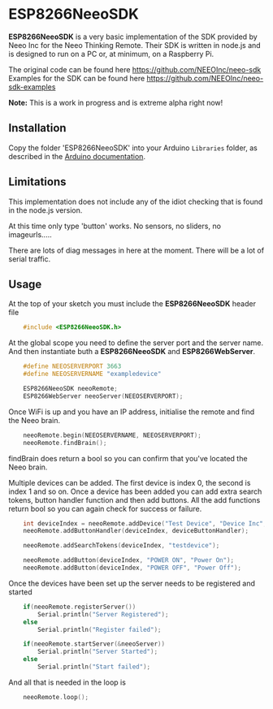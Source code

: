 # ESP8266NeeoSDK
**ESP8266NeeoSDK** is a very basic implementation of the SDK provided by Neeo Inc for the Neeo Thinking Remote.   Their SDK is written in node.js and is designed to run on a PC or, at minimum, on a Raspberry Pi.

The original code can be found here https://github.com/NEEOInc/neeo-sdk
Examples for the SDK can be found here https://github.com/NEEOInc/neeo-sdk-examples

**Note:** This is a work in progress and is extreme alpha right now!

## Installation
Copy the folder 'ESP8266NeeoSDK' into your Arduino `Libraries` folder, as described in the [Arduino documentation](<http://arduino.cc/en/Guide/Libraries>).

## Limitations
This implementation does not include any of the idiot checking that is found in the node.js version.

At this time only type 'button' works.
No sensors, no sliders, no imageurls.....

There are lots of diag messages in here at the moment.   There will be a lot of serial traffic.

## Usage 

At the top of your sketch you must include the **ESP8266NeeoSDK** header file

```C
    #include <ESP8266NeeoSDK.h>
```

At the global scope you need to define the server port and the server name.   
And then instantiate buth a **ESP8266NeeoSDK** and **ESP8266WebServer**.

```C
    #define NEEOSERVERPORT 3663
    #define NEEOSERVERNAME "exampledevice"

    ESP8266NeeoSDK neeoRemote;
    ESP8266WebServer neeoServer(NEEOSERVERPORT);
```

Once WiFi is up and you have an IP address, initialise the remote and find the Neeo brain.

```C
    neeoRemote.begin(NEEOSERVERNAME, NEEOSERVERPORT);
    neeoRemote.findBrain();
```

findBrain does return a bool so you can confirm that you've located the Neeo brain.

Multiple devices can be added.   The first device is index 0, the second is index 1 and so on.
Once a device has been added you can add extra search tokens, button handler function and then add buttons.
All the add functions return bool so you can again check for success or failure.

```C
    int deviceIndex = neeoRemote.addDevice("Test Device", "Device Inc", "ACCESSOIRE");
    neeoRemote.addButtonHandler(deviceIndex, deviceButtonHandler);

    neeoRemote.addSearchTokens(deviceIndex, "testdevice");

    neeoRemote.addButton(deviceIndex, "POWER ON", "Power On");
    neeoRemote.addButton(deviceIndex, "POWER OFF", "Power Off");
```

Once the devices have been set up the server needs to be registered and started
```C
    if(neeoRemote.registerServer())
        Serial.println("Server Registered");
    else
        Serial.println("Register failed");

    if(neeoRemote.startServer(&neeoServer))
        Serial.println("Server Started");
    else
        Serial.println("Start failed");    
```

And all that is needed in the loop is
```C
    neeoRemote.loop();
```
